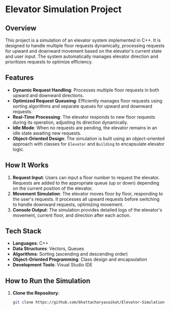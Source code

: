 # Elevator Simulation Project

## Overview

This project is a simulation of an elevator system implemented in C++. It is designed to handle multiple floor requests dynamically, processing requests for upward and downward movement based on the elevator's current state and user input. The system automatically manages elevator direction and prioritizes requests to optimize efficiency.

## Features

- **Dynamic Request Handling**: Processes multiple floor requests in both upward and downward directions.
- **Optimized Request Queueing**: Efficiently manages floor requests using sorting algorithms and separate queues for upward and downward requests.
- **Real-Time Processing**: The elevator responds to new floor requests during its operation, adjusting its direction dynamically.
- **Idle Mode**: When no requests are pending, the elevator remains in an idle state awaiting new requests.
- **Object-Oriented Design**: The simulation is built using an object-oriented approach with classes for `Elevator` and `Building` to encapsulate elevator logic.

## How It Works

1. **Request Input**: Users can input a floor number to request the elevator. Requests are added to the appropriate queue (up or down) depending on the current position of the elevator.
2. **Movement Simulation**: The elevator moves floor by floor, responding to the user's requests. It processes all upward requests before switching to handle downward requests, optimizing movement.
3. **Console Output**: The simulation provides detailed logs of the elevator's movement, current floor, and direction after each action.

## Tech Stack

- **Languages**: C++
- **Data Structures**: Vectors, Queues
- **Algorithms**: Sorting (ascending and descending order)
- **Object-Oriented Programming**: Class design and encapsulation
- **Development Tools**: Visual Studio IDE

## How to Run the Simulation

1. **Clone the Repository**:  
   ```bash
   git clone https://github.com/bhattacharyasaikat/Elevator-Simulation-System

